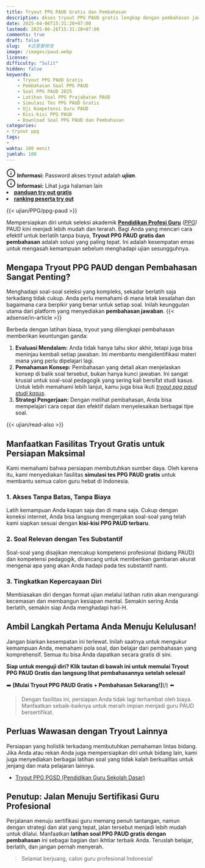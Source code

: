 ```yaml
---
title: Tryout PPG PAUD Gratis dan Pembahasan
description: Akses tryout PPG PAUD gratis lengkap dengan pembahasan jawaban. Latih soal tes substantif dan pedagogik sesuai kisi-kisi terbaru 2025 untuk maksimalkan peluang lulus.
date: 2025-04-06T15:31:20+07:00
lastmod: 2025-06-26T15:31:20+07:00
comments: true
draft: false 
slug:   #这里要修改
image: /images/paud.webp
license: 
difficulty: "Sulit"
hidden: false
keywords: 
    - Tryout PPG PAUD Gratis
    - Pembahasan Soal PPG PAUD
    - Soal PPG PAUD 2025
    - Latihan Soal PPG Prajabatan PAUD
    - Simulasi Tes PPG PAUD Gratis
    - Uji Kompetensi Guru PAUD
    - Kisi-kisi PPG PAUD
    - Download Soal PPG PAUD dan Pembahasan
categories:
- tryout ppg
tags:
- 
waktu: 180 menit
jumlah: 100 
---
```


<div class="alert alert-info">
  <svg xmlns="http://www.w3.org/2000/svg" width="24" height="24" viewBox="0 0 24 24" fill="none" stroke="currentColor" stroke-width="2" stroke-linecap="round" stroke-linejoin="round" class="feather feather-info"><circle cx="12" cy="12" r="10"></circle><line x1="12" y1="16" x2="12" y2="12"></line>    <line x1="12" y1="8" x2="12.01" y2="8"></line>  </svg>
  <span><strong>Informasi:</strong> Password akses tryout adalah <b><i>ujian</b></i>.</span>
</div>
<div class="alert alert-info">
  <svg xmlns="http://www.w3.org/2000/svg" width="24" height="24" viewBox="0 0 24 24" fill="none" stroke="currentColor" stroke-width="2" stroke-linecap="round" stroke-linejoin="round" class="feather feather-info"><circle cx="12" cy="12" r="10"></circle><line x1="12" y1="16" x2="12" y2="12"></line>    <line x1="12" y1="8" x2="12.01" y2="8"></line>  </svg>
  <span><strong>Informasi:</strong> Lihat juga halaman lain<b> <li><a href="/ujian/cara-ikut-tryout-online-gratis">panduan try out gratis</a></li></b> <b><li><a href="/ujian/ranking-peserta-tryout">ranking peserta try out</a></li></b></span>
</div>



{{< ujian/PPG/ppg-paud >}}

Mempersiapkan diri untuk seleksi akademik **[Pendidikan Profesi Guru](/mengenal-apa-itu-ppg-guru/)** *([PPG](/categories/ppg/))* PAUD kini menjadi lebih mudah dan terarah. Bagi Anda yang mencari cara efektif untuk berlatih tanpa biaya, **Tryout PPG PAUD gratis dan pembahasan** adalah solusi yang paling tepat. Ini adalah kesempatan emas untuk mengasah kemampuan sebelum menghadapi ujian sesungguhnya.

## Mengapa Tryout PPG PAUD dengan Pembahasan Sangat Penting?

Menghadapi soal-soal seleksi yang kompleks, sekadar berlatih saja terkadang tidak cukup. Anda perlu memahami di mana letak kesalahan dan bagaimana cara berpikir yang benar untuk setiap soal. Inilah keunggulan utama dari platform yang menyediakan **pembahasan jawaban**.
{{< adsense/in-article >}}

Berbeda dengan latihan biasa, tryout yang dilengkapi pembahasan memberikan keuntungan ganda:
1.  **Evaluasi Mendalam:** Anda tidak hanya tahu skor akhir, tetapi juga bisa meninjau kembali setiap jawaban. Ini membantu mengidentifikasi materi mana yang perlu dipelajari lagi.
2.  **Pemahaman Konsep:** Pembahasan yang detail akan menjelaskan konsep di balik soal tersebut, bukan hanya kunci jawaban. Ini sangat krusial untuk soal-soal pedagogik yang sering kali bersifat studi kasus. Untuk lebih memahami lebih lanjut, kamu juga bisa ikuti *[tryout ppg paud studi kasus](/ujian/ppg/tryout-ppg-paud-soal-studi-kasus/)*.
3.  **Strategi Pengerjaan:** Dengan melihat pembahasan, Anda bisa mempelajari cara cepat dan efektif dalam menyelesaikan berbagai tipe soal.

{{< ujian/read-also >}}

## Manfaatkan Fasilitas Tryout Gratis untuk Persiapan Maksimal

Kami memahami bahwa persiapan membutuhkan sumber daya. Oleh karena itu, kami menyediakan fasilitas **simulasi tes PPG PAUD gratis** untuk membantu semua calon guru hebat di Indonesia.

### 1. Akses Tanpa Batas, Tanpa Biaya
Latih kemampuan Anda kapan saja dan di mana saja. Cukup dengan koneksi internet, Anda bisa langsung mengerjakan soal-soal yang telah kami siapkan sesuai dengan **kisi-kisi PPG PAUD terbaru**.

### 2. Soal Relevan dengan Tes Substantif
Soal-soal yang disajikan mencakup kompetensi profesional (bidang PAUD) dan kompetensi pedagogik, dirancang untuk memberikan gambaran akurat mengenai apa yang akan Anda hadapi pada tes substantif nanti.

### 3. Tingkatkan Kepercayaan Diri
Membiasakan diri dengan format ujian melalui latihan rutin akan mengurangi kecemasan dan membangun kesiapan mental. Semakin sering Anda berlatih, semakin siap Anda menghadapi hari-H.

## Ambil Langkah Pertama Anda Menuju Kelulusan!

Jangan biarkan kesempatan ini terlewat. Inilah saatnya untuk mengukur kemampuan Anda, memahami pola soal, dan belajar dari pembahasan yang komprehensif. Semua itu bisa Anda dapatkan secara gratis di sini.

**Siap untuk menguji diri? Klik tautan di bawah ini untuk memulai Tryout PPG PAUD Gratis dan langsung lihat pembahasannya setelah selesai!**

➡️ **[Mulai Tryout PPG PAUD Gratis + Pembahasan Sekarang!]**(/) ⬅️

>Dengan fasilitas ini, persiapan Anda tidak lagi terhambat oleh biaya. Manfaatkan sebaik-baiknya untuk meraih impian menjadi guru PAUD bersertifikat.

## Perluas Wawasan dengan Tryout Lainnya

Persiapan yang holistik terkadang membutuhkan pemahaman lintas bidang. Jika Anda atau rekan Anda juga mempersiapkan diri untuk bidang lain, kami juga menyediakan berbagai latihan soal yang tidak kalah berkualitas untuk jenjang dan mata pelajaran lainnya.

* [Tryout PPG PGSD (Pendidikan Guru Sekolah Dasar)](/ujian/ppg/soal-up-ppg-pgsd-terbaru/)

## Penutup: Jalan Menuju Sertifikasi Guru Profesional

Perjalanan menuju sertifikasi guru memang penuh tantangan, namun dengan strategi dan alat yang tepat, jalan tersebut menjadi lebih mudah untuk dilalui. Manfaatkan **latihan soal PPG PAUD gratis dengan pembahasan** ini sebagai bagian dari ikhtiar terbaik Anda. Teruslah belajar, berlatih, dan jangan pernah menyerah.

>Selamat berjuang, calon guru profesional Indonesia!